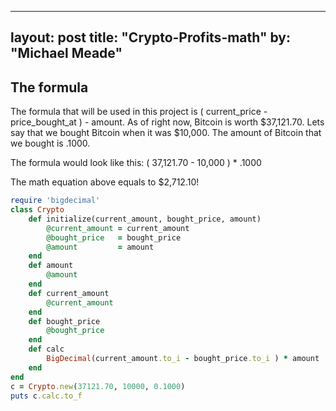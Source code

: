 
---
layout: post
title:  "Crypto-Profits-math"
by:     "Michael Meade"
---

<meta name="keywords" content="xmr linux malware, monero miner" />


## The formula 
The formula that will be used in this project is ( current_price - price_bought_at ) - amount. 
As of right now, Bitcoin is worth $37,121.70. Lets say that we bought Bitcoin when it was $10,000. The amount of Bitcoin that we bought is .1000.

The formula would look like this: 
( 37,121.70 - 10,000 ) * .1000 

The math equation above equals to $2,712.10!


```ruby
require 'bigdecimal'
class Crypto
    def initialize(current_amount, bought_price, amount)
        @current_amount = current_amount
        @bought_price   = bought_price
        @amount         = amount
    end
    def amount
        @amount
    end
    def current_amount
        @current_amount
    end
    def bought_price
        @bought_price
    end
    def calc
        BigDecimal(current_amount.to_i - bought_price.to_i ) * amount
    end
end
c = Crypto.new(37121.70, 10000, 0.1000)
puts c.calc.to_f
```
